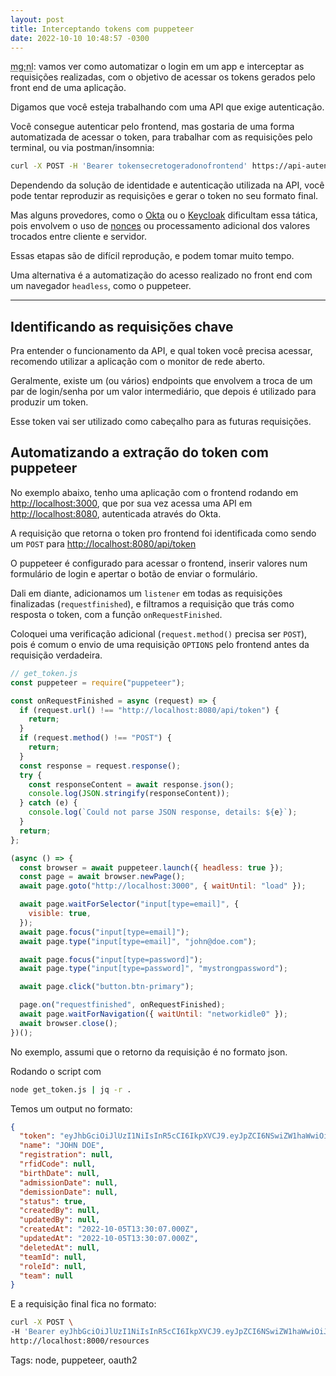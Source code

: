```yaml
---
layout: post
title: Interceptando tokens com puppeteer
date: 2022-10-10 10:48:57 -0300
---
```


<abbr title="muito grande; nem li">mg;nl</abbr>: vamos ver como automatizar o login em um app e interceptar as requisições realizadas, com o objetivo de acessar os tokens gerados pelo front end de uma aplicação.

Digamos que você esteja trabalhando com uma API que exige autenticação.

Você consegue autenticar pelo frontend, mas gostaria de uma forma automatizada de acessar o token, para trabalhar
com as requisições pelo terminal, ou via postman/insomnia:

```bash
curl -X POST -H 'Bearer tokensecretogeradonofrontend' https://api-autenticada.net/resources
```

Dependendo da solução de identidade e autenticação utilizada na API, você pode tentar reproduzir as requisições e gerar o token no seu formato final.

Mas alguns provedores, como o [Okta](https://www.okta.com/) ou o [Keycloak](https://www.keycloak.org/) dificultam essa tática, pois envolvem o uso de [nonces](https://pt.wikipedia.org/wiki/Nonce) ou processamento adicional dos valores trocados entre cliente e servidor.

Essas etapas são de difícil reprodução, e podem tomar muito tempo.

Uma alternativa é a automatização do acesso realizado no front end com um navegador `headless`, como o puppeteer.

<hr/>

## Identificando as requisições chave

Pra entender o funcionamento da API, e qual token você precisa acessar, recomendo utilizar a aplicação com o monitor de rede aberto.

Geralmente, existe um (ou vários) endpoints que envolvem a troca de um par de login/senha por um valor intermediário, que depois é utilizado para produzir um token.

Esse token vai ser utilizado como cabeçalho para as futuras requisições.

## Automatizando a extração do token com puppeteer

No exemplo abaixo, tenho uma aplicação com o frontend rodando em <http://localhost:3000>, que por sua vez acessa uma API em <http://localhost:8080>, autenticada através do Okta.

A requisição que retorna o token pro frontend foi identificada como sendo um `POST` para <http://localhost:8080/api/token>

O puppeteer é configurado para acessar o frontend, inserir valores num formulário de login e apertar o botão de enviar o formulário.

Dali em diante, adicionamos um `listener` em todas as requisições finalizadas (`requestfinished`), e filtramos a requisição que trás como resposta o token, com a função `onRequestFinished`.

Coloquei uma verificação adicional (`request.method()` precisa ser `POST`), pois é comum o envio de uma requisição `OPTIONS` pelo frontend antes da requisição verdadeira.

```javascript
// get_token.js
const puppeteer = require("puppeteer");

const onRequestFinished = async (request) => {
  if (request.url() !== "http://localhost:8080/api/token") {
    return;
  }
  if (request.method() !== "POST") {
    return;
  }
  const response = request.response();
  try {
    const responseContent = await response.json();
    console.log(JSON.stringify(responseContent));
  } catch (e) {
    console.log(`Could not parse JSON response, details: ${e}`);
  }
  return;
};

(async () => {
  const browser = await puppeteer.launch({ headless: true });
  const page = await browser.newPage();
  await page.goto("http://localhost:3000", { waitUntil: "load" });

  await page.waitForSelector("input[type=email]", {
    visible: true,
  });
  await page.focus("input[type=email]");
  await page.type("input[type=email]", "john@doe.com");

  await page.focus("input[type=password]");
  await page.type("input[type=password]", "mystrongpassword");

  await page.click("button.btn-primary");

  page.on("requestfinished", onRequestFinished);
  await page.waitForNavigation({ waitUntil: "networkidle0" });
  await browser.close();
})();
```

No exemplo, assumi que o retorno da requisição é no formato json.

Rodando o script com

```bash
node get_token.js | jq -r .
```

Temos um output no formato:

```json
{
  "token": "eyJhbGciOiJlUzI1NiIsInR5cCI6IkpXVCJ9.eyJpZCI6NSwiZW1haWwiOiJqb2FvQGV4YW1wbGUuY29tIiwicm9sZSI6W10sImlhdCI6MTY2NTQwODg4OCwiZXhwIjoxNjY1NDM3Njg4LCJhdWQiOiJlcHNvbiIsImlzcyI6ImVwc29uIiwic3ViIjoiam9hb0BleGFtcGxlLmNvbSJ9.Q6PBDCWjvguo123Scb1TZ3SuhQ8Mw_CAx4R5Q-KciY",
  "name": "JOHN DOE",
  "registration": null,
  "rfidCode": null,
  "birthDate": null,
  "admissionDate": null,
  "demissionDate": null,
  "status": true,
  "createdBy": null,
  "updatedBy": null,
  "createdAt": "2022-10-05T13:30:07.000Z",
  "updatedAt": "2022-10-05T13:30:07.000Z",
  "deletedAt": null,
  "teamId": null,
  "roleId": null,
  "team": null
}
```

E a requisição final fica no formato:

```bash
curl -X POST \
-H 'Bearer eyJhbGciOiJlUzI1NiIsInR5cCI6IkpXVCJ9.eyJpZCI6NSwiZW1haWwiOiJqb2FvQGV4YW1wbGUuY29tIiwicm9sZSI6W10sImlhdCI6MTY2NTQwODg4OCwiZXhwIjoxNjY1NDM3Njg4LCJhdWQiOiJlcHNvbiIsImlzcyI6ImVwc29uIiwic3ViIjoiam9hb0BleGFtcGxlLmNvbSJ9.Q6PBDCWjvguo123Scb1TZ3SuhQ8Mw_CAx4R5Q-KciY' \
http://localhost:8000/resources
```

Tags: node, puppeteer, oauth2

